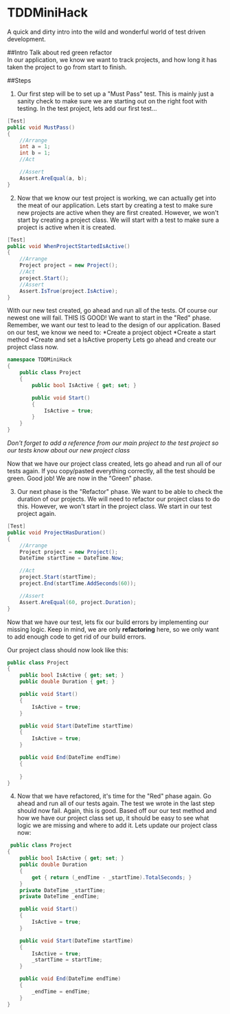 # TDDMiniHack
A quick and dirty intro into the wild and wonderful world of test driven development.

##Intro
Talk about red green refactor  
In our application, we know we want to track projects, and how long it has taken the project to go from start to finish. 

##Steps
1) Our first step will be to set up a "Must Pass" test. This is mainly just a sanity check to make sure we are starting out on the right foot with testing. In the test project, lets add our first test...
```c#
[Test]
public void MustPass()
{
    //Arrange
    int a = 1;
    int b = 1;
    //Act

    //Assert
    Assert.AreEqual(a, b);
}
```

2) Now that we know our test project is working, we can actually get into the meat of our application. Lets start by creating a test to make sure new projects are active when they are first created. However, we won't start by creating a project class. We will start with a test to make sure a project is active when it is created.
```c#
[Test]
public void WhenProjectStartedIsActive()
{
    //Arrange
    Project project = new Project();
    //Act
    project.Start();
    //Assert
    Assert.IsTrue(project.IsActive);
}
```
With our new test created, go ahead and run all of the tests. Of course our newest one will fail. THIS IS GOOD! We want to start in the "Red" phase.  
Remember, we want our test to lead to the design of our application. Based on our test, we know we need to:
*Create a project object
*Create a start method
*Create and set a IsActive property
Lets go ahead and create our project class now.
```c#
namespace TDDMiniHack
{
    public class Project
    {
        public bool IsActive { get; set; }

        public void Start()
        {
            IsActive = true;
        }
    }
}
```
*Don't forget to add a reference from our main project to the test project so our tests know about our new project class*

Now that we have our project class created, lets go ahead and run all of our tests again. If you copy/pasted everything correctly, all the test should be green. Good job! We are now in the "Green" phase.

3) Our next phase is the "Refactor" phase. We want to be able to check the duration of our projects. We will need to refactor our project class to do this. However, we won't start in the project class. We start in our test project again.
```c#
[Test]
public void ProjectHasDuration()
{
    //Arrange
    Project project = new Project();
    DateTime startTime = DateTime.Now;

    //Act
    project.Start(startTime);
    project.End(startTime.AddSeconds(60));

    //Assert
    Assert.AreEqual(60, project.Duration);
}
```
Now that we have our test, lets fix our build errors by implementing our missing logic. Keep in mind, we are only **refactoring** here, so we only want to add enough code to get rid of our build errors. 

Our project class should now look like this:
```c#
public class Project
{
    public bool IsActive { get; set; }
    public double Duration { get; }

    public void Start()
    {
        IsActive = true;
    }

    public void Start(DateTime startTime)
    {
        IsActive = true;
    }

    public void End(DateTime endTime)
    {
        
    }
}
```

4) Now that we have refactored, it's time for the "Red" phase again. Go ahead and run all of our tests again. The test we wrote in the last step should now fail. Again, this is good. Based off our our test method and how we have our project class set up, it should be easy to see what logic we are missing and where to add it. Lets update our project class now:
```c#
 public class Project
{
    public bool IsActive { get; set; }
    public double Duration
    {
        get { return (_endTime - _startTime).TotalSeconds; }
    }
    private DateTime _startTime;
    private DateTime _endTime;

    public void Start()
    {
        IsActive = true;
    }

    public void Start(DateTime startTime)
    {
        IsActive = true;
        _startTime = startTime;
    }

    public void End(DateTime endTime)
    {
        _endTime = endTime;
    }
}
```
